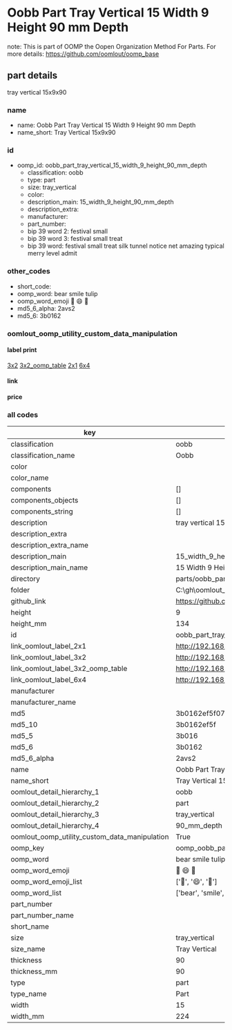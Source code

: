 # Oobb Part Tray Vertical 15 Width 9 Height 90 mm Depth  

note: This is part of OOMP the Oopen Organization Method For Parts. For more details: https://github.com/oomlout/oomp_base

##  part details
  



tray vertical 15x9x90



### name
* name: Oobb Part Tray Vertical 15 Width 9 Height 90 mm Depth
* name_short: Tray Vertical 15x9x90 
### id
* oomp_id: oobb_part_tray_vertical_15_width_9_height_90_mm_depth
  * classification: oobb
  * type: part
  * size: tray_vertical
  * color: 
  * description_main: 15_width_9_height_90_mm_depth
  * description_extra: 
  * manufacturer: 
  * part_number: 
  * bip 39 word 2: festival small
  * bip 39 word 3: festival small treat
  * bip 39 word: festival small treat silk tunnel notice net amazing typical merry level admit

### other_codes
* short_code: 
* oomp_word: bear smile tulip
* oomp_word_emoji :bear: :smile: :tulip:
* md5_6_alpha: 2avs2
* md5_6: 3b0162






### oomlout_oomp_utility_custom_data_manipulation
#### label print
[3x2](http://192.168.1.245:1112/?label=oomp%202avs2)
[3x2_oomp_table](http://192.168.1.108:1112/?label=oomp%202avs2)
[2x1](http://192.168.1.242:1112/?label=oomp%202avs2)
[6x4](http://192.168.1.55:1112/?label=oomp%202avs2)    

#### link

                              

#### price







### all codes 
| key | value |  
| --- | --- |  
| classification | oobb |  
| classification_name | Oobb |  
| color |  |  
| color_name |  |  
| components | [] |  
| components_objects | [] |  
| components_string | [] |  
| description | tray vertical 15x9x90 |  
| description_extra |  |  
| description_extra_name |  |  
| description_main | 15_width_9_height_90_mm_depth |  
| description_main_name | 15 Width 9 Height 90 mm Depth |  
| directory | parts/oobb_part_tray_vertical_15_width_9_height_90_mm_depth |  
| folder | C:\gh\oomlout_oobb_version_4_generated_parts\parts\oobb_part_tray_vertical_15_width_9_height_90_mm_depth |  
| github_link | https://github.com/oomlout/oomlout_oomp_part_src/tree/main/parts/oobb_part_tray_vertical_15_width_9_height_90_mm_depth |  
| height | 9 |  
| height_mm | 134 |  
| id | oobb_part_tray_vertical_15_width_9_height_90_mm_depth |  
| link_oomlout_label_2x1 | http://192.168.1.242:1112/?label=oomp%202avs2 |  
| link_oomlout_label_3x2 | http://192.168.1.245:1112/?label=oomp%202avs2 |  
| link_oomlout_label_3x2_oomp_table | http://192.168.1.108:1112/?label=oomp%202avs2 |  
| link_oomlout_label_6x4 | http://192.168.1.55:1112/?label=oomp%202avs2 |  
| manufacturer |  |  
| manufacturer_name |  |  
| md5 | 3b0162ef5f07d2965bf54c89cfb31aa9 |  
| md5_10 | 3b0162ef5f |  
| md5_5 | 3b016 |  
| md5_6 | 3b0162 |  
| md5_6_alpha | 2avs2 |  
| name | Oobb Part Tray Vertical 15 Width 9 Height 90 mm Depth |  
| name_short | Tray Vertical 15x9x90  |  
| oomlout_detail_hierarchy_1 | oobb |  
| oomlout_detail_hierarchy_2 | part |  
| oomlout_detail_hierarchy_3 | tray_vertical |  
| oomlout_detail_hierarchy_4 | 90_mm_depth |  
| oomlout_oomp_utility_custom_data_manipulation | True |  
| oomp_key | oomp_oobb_part_tray_vertical_15_width_9_height_90_mm_depth |  
| oomp_word | bear smile tulip |  
| oomp_word_emoji | :bear: :smile: :tulip: |  
| oomp_word_emoji_list | [':bear:', ':smile:', ':tulip:'] |  
| oomp_word_list | ['bear', 'smile', 'tulip'] |  
| part_number |  |  
| part_number_name |  |  
| short_name |  |  
| size | tray_vertical |  
| size_name | Tray Vertical |  
| thickness | 90 |  
| thickness_mm | 90 |  
| type | part |  
| type_name | Part |  
| width | 15 |  
| width_mm | 224 |  
